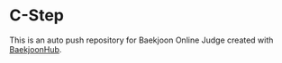 # C-Step
This is an auto push repository for Baekjoon Online Judge created with [BaekjoonHub](https://github.com/BaekjoonHub/BaekjoonHub).
